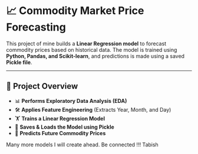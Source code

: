 # 📈 Commodity Market Price Forecasting

This project of mine  builds a **Linear Regression model** to forecast commodity prices based on historical data. 
The model is trained using **Python, Pandas, and Scikit-learn**, and predictions is made using a saved **Pickle file**.

---

## 🔹 Project Overview
- 📊 **Performs Exploratory Data Analysis (EDA)**
- 🛠️ **Applies Feature Engineering** (Extracts Year, Month, and Day)
- 🏋️ **Trains a Linear Regression Model**
- 💾 **Saves & Loads the Model using Pickle**
- 🎯 **Predicts Future Commodity Prices**

Many more models I will create ahead. Be connected !!!
Tabish 

